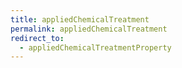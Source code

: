 ```yaml
---
title: appliedChemicalTreatment
permalink: appliedChemicalTreatment
redirect_to:
  - appliedChemicalTreatmentProperty
---
```

